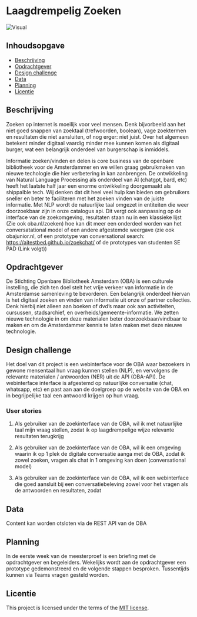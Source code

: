 # Laagdrempelig Zoeken

![Visual]()

## Inhoudsopgave
  * [Beschrijving](#beschrijving)
  * [Opdrachtgever](#opdrachtgever)
  * [Design challenge](#design-challege)
  * [Data](#data)
  * [Planning](#planning)
  * [Licentie](#licentie)

## Beschrijving
Zoeken op internet is moeilijk voor veel mensen. Denk bijvorbeeld aan het niet goed snappen van zoektaal (trefwoorden, boolean), vage zoektermen en resultaten die niet aansluiten, of nog erger: niet juist. Over het algemeen betekent minder digitaal vaardig minder mee kunnen komen als digitaal burger, wat een belangrijk onderdeel van burgerschap is inmiddels. 

Informatie zoeken/vinden en delen is core business van de openbare bibliotheek voor de Amsterdammer en we willen graag gebruikmaken van nieuwe techologie die hier verbetering in kan aanbrengen. De ontwikkeling van Natural Language Processing als onderdeel van AI (chatgpt, bard, etc) heeft het laatste half jaar een enorme ontwikkeling doorgemaakt als shippalble tech. Wij denken dat dit heel veel hulp kan bieden om gebruikers sneller en beter te faciliteren met het zoeken vinden van de juiste informatie. Met NLP wordt de natuurlijke taal omgezet in entiteiten die weer doorzoekbaar zijn in onze catalogus api. Dit vergt ook aanpassing op de interface van de zoekomgeving, resultaten staan nu in een klassieke lijst (Zie ook oba.nl/zoeken) hoe kan dit meer een onderdeel worden van het conversatational model of een andere afgestemde weergave (zie ook obajunior.nl, of een prototype van conversational search: https://aitestbed.github.io/zoekchat/ of de prototypes van studenten SE PAD (Link volgt))

## Opdrachtgever
De Stichting Openbare Bibliotheek Amsterdam (OBA) is een culturele instelling, die zich ten doel stelt het vrije verkeer van informatie in de Amsterdamse samenleving te bevorderen. Een belangrijk onderdeel hiervan is het digitaal zoeken en vinden van informatie uit onze of partner collecties. Denk hierbij niet alleen aan boeken of dvd’s maar ook aan activiteiten, cursussen, stadsarchief, en overheids/gemeente-informatie. We zetten nieuwe technologie in om deze materialen beter doorzoekbaar/vindbaar te maken en om de Amsterdammer kennis te laten maken met deze nieuwe technologie. 

## Design challenge
Het doel van dit project is een webinterface voor de OBA waar bezoekers in gewone mensentaal hun vraag kunnen stellen (NLP), en vervolgens de relevante materialen / antwoorden (NER) uit de API (OBA-API). De webinterface interface is afgestemd op natuurlijke conversatie (chat, whatsapp, etc) en past aan aan de doelgroep op de website van de OBA en in begrijpelijke taal een antwoord krijgen op hun vraag.

### User stories
1) Als gebruiker van de zoekinterface van de OBA, wil ik met natuurlijke taal mijn vraag stellen, zodat ik op laagdrempelige wijze relevante resultaten terugkrijg 

2) Als gebruiker van de zoekinterface van de OBA, wil ik een omgeving waarin ik op 1 plek de digitale conversatie aanga met de OBA, zodat ik zowel zoeken, vragen als chat in 1 omgeving kan doen (conversational model) 

3) Als gebruiker van de zoekinterface van de OBA, wil ik een webinterface die goed aansluit bij een conversatiebeleving zowel voor het vragen als de antwoorden en resultaten, zodat

## Data
Content kan worden otsloten via de REST API van de OBA

## Planning
In de eerste week van de meesterproef is een briefing met de opdrachtgever en begeleiders. Wekelijks wordt aan de opdrachtgever een prototype gedemonstreerd en de volgende stappen besproken. Tussentijds kunnen via Teams vragen gesteld worden.

## Licentie
This project is licensed under the terms of the [MIT license](./LICENSE).
